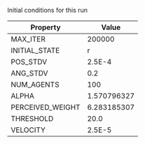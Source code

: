 Initial conditions for this run

| Property     | Value     |
|--------------|-----------|
|MAX_ITER|200000|
|INITIAL_STATE|r|
|POS_STDV|2.5E-4|
|ANG_STDV|0.2|
|NUM_AGENTS|100|
|ALPHA| 1.570796327|
|PERCEIVED_WEIGHT|6.283185307|
|THRESHOLD|20.0|
|VELOCITY|2.5E-5|